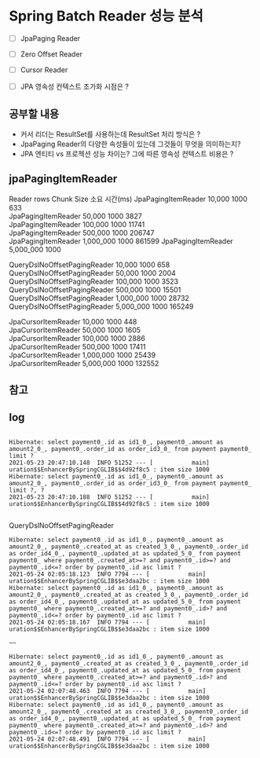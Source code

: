 # Spring Batch Reader 성능 분석

* [ ] JpaPaging Reader
* [ ] Zero Offset Reader
* [ ] Cursor Reader
* [ ] JPA 영속성 컨텍스트 초가화 시점은 ?


## 공부할 내용
* 커서 리더는 ResultSet를 사용하는데 ResultSet 처리 방식은 ?
* JpaPaging Reader의 다양한 속성들이 있는데 그것들이 무엇을 의미하는지?
* JPA 엔티티 vs 프로젝션 성능 차이는? 그에 따른 영속성 컨텍스트 비용은 ?




## jpaPagingItemReader


Reader      rows      Chunk Size      소요 시간(ms)
JpaPagingItemReader             10,000      1000      633      
JpaPagingItemReader             50,000      1000      3827      
JpaPagingItemReader             100,000      1000      11741      
JpaPagingItemReader             500,000      1000      206747     
JpaPagingItemReader             1,000_000      1000      861599
JpaPagingItemReader             5,000_000      1000

QueryDslNoOffsetPagingReader             10,000      1000      658      
QueryDslNoOffsetPagingReader             50,000      1000      2004      
QueryDslNoOffsetPagingReader             100,000      1000      3523      
QueryDslNoOffsetPagingReader             500,000      1000      15501     
QueryDslNoOffsetPagingReader             1,000_000      1000      28732
QueryDslNoOffsetPagingReader             5,000_000      1000     165249


JpaCursorItemReader             10,000      1000      448      
JpaCursorItemReader             50,000      1000      1605      
JpaCursorItemReader             100,000      1000      2886      
JpaCursorItemReader             500,000      1000      17411      
JpaCursorItemReader             1,000,000      1000      25439      
JpaCursorItemReader             5,000,000      1000     132552


## 참고


## log

```
```


```
Hibernate: select payment0_.id as id1_0_, payment0_.amount as amount2_0_, payment0_.order_id as order_id3_0_ from payment payment0_ limit ?
2021-05-23 20:47:10.148  INFO 51252 --- [           main] uration$$EnhancerBySpringCGLIB$$4d92f8c5 : item size 1000
Hibernate: select payment0_.id as id1_0_, payment0_.amount as amount2_0_, payment0_.order_id as order_id3_0_ from payment payment0_ limit ?, ?
2021-05-23 20:47:10.188  INFO 51252 --- [           main] uration$$EnhancerBySpringCGLIB$$4d92f8c5 : item size 1000


```


QueryDslNoOffsetPagingReader
```
Hibernate: select payment0_.id as id1_0_, payment0_.amount as amount2_0_, payment0_.created_at as created_3_0_, payment0_.order_id as order_id4_0_, payment0_.updated_at as updated_5_0_ from payment payment0_ where payment0_.created_at>=? and payment0_.id>=? and payment0_.id<=? order by payment0_.id asc limit ?
2021-05-24 02:05:18.123  INFO 7794 --- [           main] uration$$EnhancerBySpringCGLIB$$e3daa2bc : item size 1000
Hibernate: select payment0_.id as id1_0_, payment0_.amount as amount2_0_, payment0_.created_at as created_3_0_, payment0_.order_id as order_id4_0_, payment0_.updated_at as updated_5_0_ from payment payment0_ where payment0_.created_at>=? and payment0_.id>? and payment0_.id<=? order by payment0_.id asc limit ?
2021-05-24 02:05:18.167  INFO 7794 --- [           main] uration$$EnhancerBySpringCGLIB$$e3daa2bc : item size 1000

~~

Hibernate: select payment0_.id as id1_0_, payment0_.amount as amount2_0_, payment0_.created_at as created_3_0_, payment0_.order_id as order_id4_0_, payment0_.updated_at as updated_5_0_ from payment payment0_ where payment0_.created_at>=? and payment0_.id>? and payment0_.id<=? order by payment0_.id asc limit ?
2021-05-24 02:07:48.463  INFO 7794 --- [           main] uration$$EnhancerBySpringCGLIB$$e3daa2bc : item size 1000
Hibernate: select payment0_.id as id1_0_, payment0_.amount as amount2_0_, payment0_.created_at as created_3_0_, payment0_.order_id as order_id4_0_, payment0_.updated_at as updated_5_0_ from payment payment0_ where payment0_.created_at>=? and payment0_.id>? and payment0_.id<=? order by payment0_.id asc limit ?
2021-05-24 02:07:48.491  INFO 7794 --- [           main] uration$$EnhancerBySpringCGLIB$$e3daa2bc : item size 1000

```


